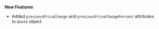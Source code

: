**New Features**

* Added `previousPriceChange` and `previousPriceChangePercent` attributes to `Quote` object.